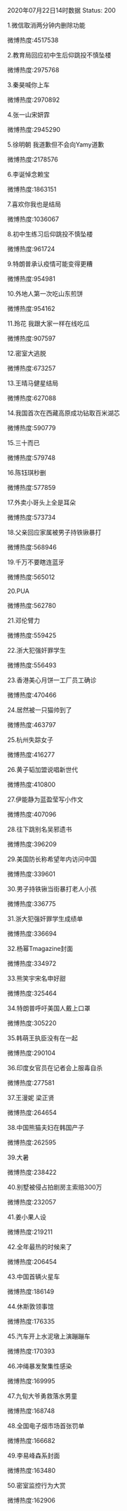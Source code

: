 2020年07月22日14时数据
Status: 200

1.微信取消两分钟内删除功能

微博热度:4517538

2.教育局回应初中生后仰跳投不慎坠楼

微博热度:2975768

3.秦昊喊你上车

微博热度:2970892

4.张一山宋妍霏

微博热度:2945290

5.徐明朝 我道歉但不会向Yamy道歉

微博热度:2178576

6.李诞悼念赖宝

微博热度:1863151

7.喜欢你我也是结局

微博热度:1036067

8.初中生练习后仰跳投不慎坠楼

微博热度:961724

9.特朗普承认疫情可能变得更糟

微博热度:954981

10.外地人第一次吃山东煎饼

微博热度:954162

11.玲花 我跟大家一样在线吃瓜

微博热度:907597

12.密室大逃脱

微博热度:673257

13.王晴马健星结局

微博热度:627088

14.我国首次在西藏高原成功钻取百米湖芯

微博热度:590779

15.三十而已

微博热度:579748

16.陈钰琪秒删

微博热度:577859

17.外卖小哥头上全是耳朵

微博热度:573734

18.父亲回应家属被男子持铁锹暴打

微博热度:568946

19.千万不要瞎连蓝牙

微博热度:565012

20.PUA

微博热度:562780

21.邓伦臂力

微博热度:559425

22.浙大犯强奸罪学生

微博热度:556493

23.香港美心月饼一工厂员工确诊

微博热度:470466

24.居然被一只猫帅到了

微博热度:463797

25.杭州失踪女子

微博热度:416277

26.黄子韬加盟说唱新世代

微博热度:410800

27.伊能静为蓝盈莹写小作文

微博热度:407096

28.往下跳别名吴邪遗书

微博热度:396209

29.美国防长称希望年内访问中国

微博热度:339601

30.男子持铁锹当街暴打老人小孩

微博热度:336775

31.浙大犯强奸罪学生成绩单

微博热度:336694

32.杨幂Tmagazine封面

微博热度:334972

33.熊笑宇宋名申好甜

微博热度:325464

34.特朗普呼吁美国人戴上口罩

微博热度:305220

35.韩萌王执臣没有在一起

微博热度:290104

36.印度女官员在记者会上服毒自杀

微博热度:277581

37.王漫妮 梁正贤

微博热度:264654

38.中国熊猫夫妇在韩国产子

微博热度:262595

39.大暑

微博热度:238422

40.别墅被侵占拍剧房主索赔300万

微博热度:232057

41.姜小果人设

微博热度:219211

42.全年最热的时候来了

微博热度:206454

43.中国首辆火星车

微博热度:186149

44.休斯敦领事馆

微博热度:176335

45.汽车开上水泥墩上演蹦蹦车

微博热度:170393

46.冲绳暴发聚集性感染

微博热度:169995

47.九旬大爷勇救落水男童

微博热度:168748

48.全国电子烟市场首张罚单

微博热度:166682

49.李易峰森系封面

微博热度:163480

50.密室监控行为大赏

微博热度:162906

